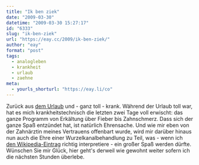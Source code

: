 ```yaml
---
title: "Ik ben ziek"
date: "2009-03-30"
datetime: "2009-03-30 15:27:17"
id: "6333"
slug: "ik-ben-ziek"
url: "https://eay.cc/2009/ik-ben-ziek/"
author: "eay"
format: "post"
tags:
  - analogleben
  - krankheit
  - urlaub
  - zaehne
meta:
  - yourls_shorturl: "https://eay.li/co"
---
```


Zurück aus [dem Urlaub](//eay.cc/2009/vakantie/) und - ganz toll - krank. Während der Urlaub toll war, hat es mich krankheitstechnisch die letzten zwei Tage voll erwischt: das ganze Programm von Erkältung über Fieber bis Zahnschmerz. Dass sich der ganze Spaß entzündet hat, ist natürlich Ehrensache. Und wie mir eben von der Zahnärztin meines Vertrauens offenbart wurde, wird mir darüber hinaus nun auch die Ehre einer Wurzelkanalbehandlung zu Teil, was - wenn ich [den Wikipedia-Eintrag](http://de.wikipedia.org/wiki/Wurzelkanalbehandlung) richtig interpretiere - ein großer Spaß werden dürfte. Wünschen Sie mir Glück, hier geht's derweil wie gewohnt weiter sofern ich die nächsten Stunden überlebe.
